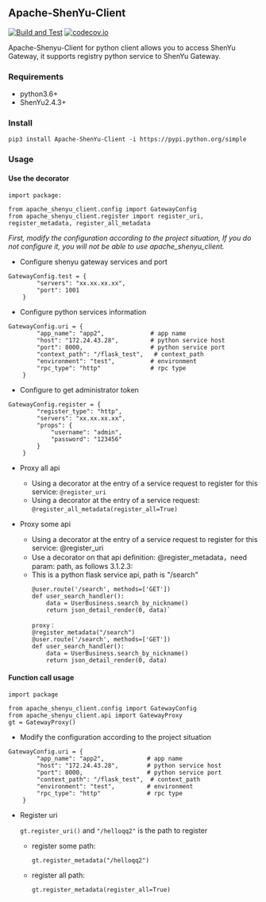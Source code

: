 ## Apache-ShenYu-Client

[![Build and Test](https://github.com/apache/incubator-shenyu-client-python/actions/workflows/ci.yml/badge.svg?branch=main)](https://github.com/apache/incubator-shenyu-client-python/actions)
[![codecov.io](https://codecov.io/gh/apache/incubator-shenyu-client-python/coverage.svg?branch=main)](https://app.codecov.io/gh/apache/incubator-shenyu-client-python?branch=main)

Apache-Shenyu-Client for python client allows you to access ShenYu Gateway, it supports registry python service to ShenYu Gateway.

### Requirements

- python3.6+
- ShenYu2.4.3+

### Install

`pip3 install Apache-ShenYu-Client -i https://pypi.python.org/simple`

### Usage

#### Use the decorator
```
import package:      

from apache_shenyu_client.config import GatewayConfig
from apache_shenyu_client.register import register_uri, register_metadata, register_all_metadata
```
_First, modify the configuration according to the project situation, If you do not configure it, you will not be able to use apache_shenyu_client._

- Configure shenyu gateway services and port 
```
GatewayConfig.test = {
        "servers": "xx.xx.xx.xx",
        "port": 1001
    }
```
- Configure python services information
```
GatewayConfig.uri = {
        "app_name": "app2",             # app name
        "host": "172.24.43.28",         # python service host
        "port": 8000,                   # python service port
        "context_path": "/flask_test",   # context_path
        "environment": "test",          # environment
        "rpc_type": "http"              # rpc type
    }
```
- Configure to get administrator token
```
GatewayConfig.register = {
        "register_type": "http",
        "servers": "xx.xx.xx.xx",
        "props": {
            "username": "admin",
            "password": "123456"
        }
    }
```
- Proxy all api
  - Using a decorator at the entry of a service request to register for this service: `@register_uri`
  - Using a decorator at the entry of a service request: `@register_all_metadata(register_all=True)`

- Proxy some api
  - Using a decorator at the entry of a service request to register for this service: @register_uri 
  - Use a decorator on that api definition: @register_metadata，need param: path, as follows 3.1.2.3:
  - This is a python flask service api, path is "/search"
    ```
    @user.route('/search', methods=['GET'])
    def user_search_handler():
        data = UserBusiness.search_by_nickname()
        return json_detail_render(0, data)`
    
    proxy：
    @register_metadata("/search")
    @user.route('/search', methods=['GET'])
    def user_search_handler():
        data = UserBusiness.search_by_nickname()
        return json_detail_render(0, data)
    
    ```

#### Function call usage

```
import package

from apache_shenyu_client.config import GatewayConfig
from apache_shenyu_client.api import GatewayProxy
gt = GatewayProxy()
```
- Modify the configuration according to the project situation
```
GatewayConfig.uri = {
        "app_name": "app2",            # app name
        "host": "172.24.43.28",        # python service host
        "port": 8000,                  # python service port
        "context_path": "/flask_test",  # context_path
        "environment": "test",         # environment
        "rpc_type": "http"             # rpc type
    }
```
- Register uri

    ```gt.register_uri()``` and `"/helloqq2"` is the path to register  

  - register some path:
    ```
    gt.register_metadata("/helloqq2")
    ```
  - register all path:
    ```
    gt.register_metadata(register_all=True)
    ```
